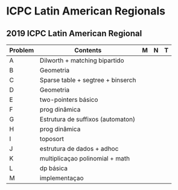 # ICPC Latin American Regionals


## 2019 ICPC Latin American Regional
| Problem  | Contents | M | N | T |
| --- | --- | --- | --- | --- |
| A  | Dilworth + matching bipartido |
| B  | Geometria |
| C  | Sparse table + segtree + binserch |
| D  | Geometria |
| E  | two-pointers básico |
| F  | prog dinâmica |
| G  | Estrutura de suffixos (automaton) |
| H  | prog dinâmica |
| I  | toposort |
| J  | estrutura de dados + adhoc |
| K  | multiplicaçao polinomial + math |
| L  | dp básica |
| M  | implementaçao |
